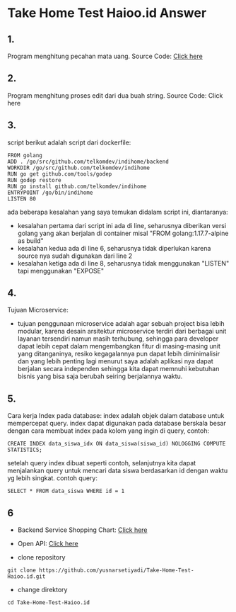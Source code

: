 # Take Home Test Haioo.id Answer

## 1. 
Program menghitung pecahan mata uang. Source Code: [Click here](https://github.com/yusnarsetiyadi/Take-Home-Test-Haioo.id/blob/main/moneyfraction/moneyFraction.go)

## 2. 
Program menghitung proses edit dari dua buah string. Source Code: Click here

## 3. 
script berikut adalah script dari dockerfile:
```
FROM golang
ADD . /go/src/github.com/telkomdev/indihome/backend
WORKDIR /go/src/github.com/telkomdev/indihome
RUN go get github.com/tools/godep
RUN godep restore
RUN go install github.com/telkomdev/indihome
ENTRYPOINT /go/bin/indihome
LISTEN 80
```
ada beberapa kesalahan yang saya temukan didalam script ini, diantaranya:
- kesalahan pertama dari script ini ada di line, seharusnya diberikan versi golang yang akan berjalan di container misal "FROM golang:1.17.7-alpine as build"
- kesalahan kedua ada di line 6, seharusnya tidak diperlukan karena source nya sudah digunakan dari line 2
- kesalahan ketiga ada di line 8, seharusnya tidak menggunakan "LISTEN" tapi menggunakan "EXPOSE"

## 4.
Tujuan Microservice:
- tujuan penggunaan microservice adalah agar sebuah project bisa lebih modular, karena desain arsitektur microservice terdiri dari berbagai unit layanan tersendiri namun masih terhubung, sehingga para developer dapat lebih cepat dalam mengembangkan fitur di masing-masing unit yang ditanganinya, resiko kegagalannya pun dapat lebih diminimalisir dan yang lebih penting lagi menurut saya adalah aplikasi nya dapat berjalan secara independen sehingga kita dapat memnuhi kebutuhan bisnis yang bisa saja berubah seiring berjalannya waktu.

## 5. 
Cara kerja Index pada database:
index adalah objek dalam database untuk mempercepat query. index dapat digunakan pada database berskala besar dengan cara membuat index pada kolom yang ingin di query, contoh: 
```
CREATE INDEX data_siswa_idx ON data_siswa(siswa_id) NOLOGGING COMPUTE STATISTICS;
```
setelah query index dibuat seperti contoh, selanjutnya kita dapat menjalankan query untuk mencari data siswa berdasarkan id dengan waktu yg lebih singkat. contoh query:
```
SELECT * FROM data_siswa WHERE id = 1
```

## 6
- Backend Service Shopping Chart: [Click here](https://github.com/yusnarsetiyadi/Take-Home-Test-Haioo.id)

- Open API: [Click here](https://app.swaggerhub.com/apis-docs/YUSNARSETIYADI150403/TakeHomeTestHaiooId/1.0.0#/)

- clone repository
```
git clone https://github.com/yusnarsetiyadi/Take-Home-Test-Haioo.id.git
```
- change direktory
```
cd Take-Home-Test-Haioo.id
```
